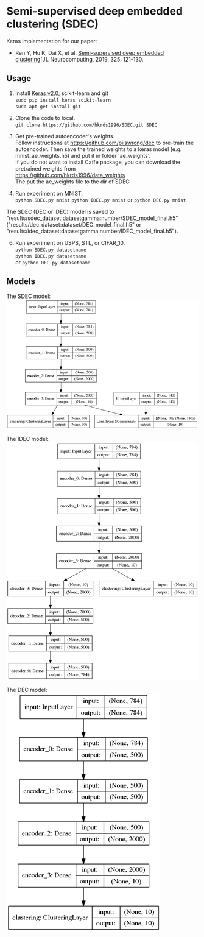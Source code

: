 # Semi-supervised deep embedded clustering (SDEC)

Keras implementation for our paper:

* Ren Y, Hu K, Dai X, et al. [Semi-supervised deep embedded clustering](https://www.sciencedirect.com/science/article/pii/S0925231218312049)[J]. Neurocomputing, 2019, 325: 121-130.

## Usage
1. Install [Keras v2.0](https://github.com/fchollet/keras), scikit-learn and git   
`sudo pip install keras scikit-learn`   
`sudo apt-get install git`
2. Clone the code to local.   
`git clone https://github.com/hkrds1996/SDEC.git SDEC`

3. Get pre-trained autoencoder's weights.   
Follow instructions at https://github.com/piiswrong/dec to pre-train the autoencoder.
Then save the trained weights to a keras model (e.g. mnist_ae_weights.h5) and put it in folder 'ae_weights'.  
If you do not want to install Caffe package, you can download the pretrained weights from   
https://github.com/hkrds1996/data_weights   
The put the ae_weights file to the dir of SDEC

4. Run experiment on MNIST.   
`python SDEC.py mnist`
`python IDEC.py mnist`
or
`python DEC.py mnist`

The SDEC (DEC or iDEC) model is saved to "results/sdec_dataset:datasetgamma:number/SDEC_model_final.h5" ("results/dec_dataset:dataset/DEC_model_final.h5" or "results/idec_dataset:datasetgamma:number/IDEC_model_final.h5").

6. Run experiment on USPS, STL, or CIFAR_10.   
`python SDEC.py datasetname`   
`python IDEC.py datasetname`   
or
`python DEC.py datasetname` 


## Models
The SDEC model:    
![](./sdec_model.png "SDEC model")

The IDEC model:    
![](./idec_model.png 'IDEC model')

The DEC model:    
![](./dec_model.png "DEC model")

